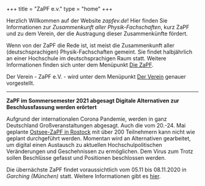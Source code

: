 ﻿+++
title = "ZaPF e.v."
type  = "home"
+++

Herzlich Willkommen auf der Website *zapfev.de*! Hier finden Sie Informationen zur *Zusammenkunft aller Physik-Fachschaften*, kurz ZaPF und zu dem Verein, der die Austragung dieser Zusammenkünfte fördert.

Wenn von der ZaPF die Rede ist, ist meist die Zusammenkunft aller (deutschsprachigen) Physik-Fachschaften gemeint. Sie findet halbjährlich an einer Hochschule im deutschsprachigen Raum statt. Weitere Informationen finden sich unter dem Menüpunkt [Die ZaPF](./zapf "Die ZaPF").

Der Verein - ZaPF e.V. - wird unter dem Menüpunkt [Der Verein](./verein "Der Verein") genauer vorgestellt.

---
**ZaPF im Sommersemester 2021 abgesagt**
**Digitale Alternativen zur Beschlussfassung werden erörtert**

Aufgrund der internationalen Corona Pandemie, werden in ganz Deutschland Großveranstaltungen abgesagt. Auch die vom 20.-24. Mai geplante [Ostsee-ZaPF in Rostock](https://ostsee.zapf.in) mit über 200 Teilnehmern kann nicht wie geplant durchgeführt werden. Momentan wird an Alternativen gearbeitet, um digital einen Austausch zu aktuellen Hochschulpolitischen Veränderungen und Geschehnissen zu ermöglichen. Dem Virus zum Trotz sollen Beschlüsse gefasst und Positionen beschlossen werden.

Die übernächste ZaPF findet voraussichtlich vom 05.11 bis 08.11.2020 in *Garching (München)* statt. Weitere Informationen gibt es [hier](https://zapf.wiki/WiSe20 "ZaPF Winter20 München").
